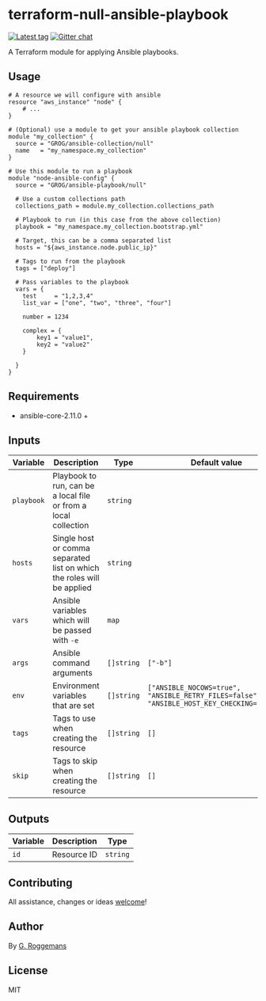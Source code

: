 # terraform-null-ansible-playbook

[![Latest tag][tag_image]][tag_url]
[![Gitter chat][gitter_image]][gitter_url]

A Terraform module for applying Ansible playbooks.

## Usage

```hcl
# A resource we will configure with ansible
resource "aws_instance" "node" {
    # ...
}

# (Optional) use a module to get your ansible playbook collection
module "my_collection" {
  source = "GROG/ansible-collection/null"
  name   = "my_namespace.my_collection"
}

# Use this module to run a playbook
module "node-ansible-config" {
  source = "GROG/ansible-playbook/null"

  # Use a custom collections path
  collections_path = module.my_collection.collections_path

  # Playbook to run (in this case from the above collection)
  playbook = "my_namespace.my_collection.bootstrap.yml"

  # Target, this can be a comma separated list
  hosts = "${aws_instance.node.public_ip}"

  # Tags to run from the playbook
  tags = ["deploy"]

  # Pass variables to the playbook
  vars = {
    test     = "1,2,3,4"
    list_var = ["one", "two", "three", "four"]

    number = 1234

    complex = {
        key1 = "value1",
        key2 = "value2"
    }

  }
}
```

## Requirements

- ansible-core-2.11.0 +

## Inputs

| Variable | Description | Type | Default value |
|----------|-------------|------|---------------|
| `playbook` | Playbook to run, can be a local file or from a local collection | `string` | |
| `hosts` | Single host or comma separated list on which the roles will be applied | `string` | |
| `vars` | Ansible variables which will be passed with `-e` | `map` | |
| `args` | Ansible command arguments | `[]string` | `["-b"]` |
| `env` | Environment variables that are set | `[]string` | `["ANSIBLE_NOCOWS=true", "ANSIBLE_RETRY_FILES=false", "ANSIBLE_HOST_KEY_CHECKING=false"]` |
| `tags` | Tags to use when creating the resource | `[]string`  | `[]` |
| `skip` | Tags to skip when creating the resource | `[]string`  | `[]` |

## Outputs

| Variable | Description | Type |
|----------|-------------|------|
| `id` | Resource ID | `string` |

## Contributing

All assistance, changes or ideas [welcome][issues]!

## Author

By [G. Roggemans][groggemans]

## License

MIT

[tag_image]:    https://img.shields.io/github/tag/GROG/terraform-null-ansible-playbook.svg
[tag_url]:      https://github.com/GROG/terraform-null-ansible-playbook
[gitter_image]: https://badges.gitter.im/GROG/chat.svg
[gitter_url]:   https://gitter.im/GROG/chat

[issues]:       https://github.com/GROG/terraform-null-ansible-playbook
[groggemans]:   https://github.com/groggemans
